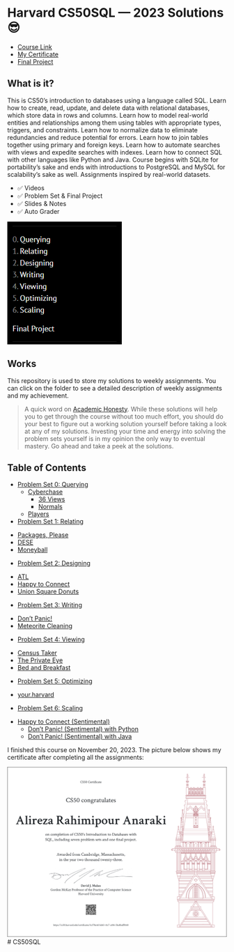 Harvard CS50SQL — 2023 Solutions 😎
=====================

-   [Course Link](https://cs50.harvard.edu/sql/2023/)
-   [My Certificate](https://cs50.harvard.edu/certificates/1c378a4d-bd63-41c7-a106-5ba8baff8168.png?size=letter)
-   [Final Project](https://github.com/alirezarpa/Vocabulary-Manager)

## What is it?

This is CS50’s introduction to databases using a language called SQL. Learn how to create, read, update, and delete data with relational databases, which store data in rows and columns. Learn how to model real-world entities and relationships among them using tables with appropriate types, triggers, and constraints. Learn how to normalize data to eliminate redundancies and reduce potential for errors. Learn how to join tables together using primary and foreign keys. Learn how to automate searches with views and expedite searches with indexes. Learn how to connect SQL with other languages like Python and Java. Course begins with SQLite for portability’s sake and ends with introductions to PostgreSQL and MySQL for scalability’s sake as well. Assignments inspired by real-world datasets.

-   ✅ Videos
-   ✅ Problem Set & Final Project
-   ✅ Slides & Notes
-   ✅ Auto Grader

![cs50](img/CS50.png)

## Works

This repository is used to store my solutions to weekly assignments. You can click on the folder to see a detailed description of weekly assignments and my achievement.

> A quick word on [Academic Honesty](https://cs50.harvard.edu/x/2022/honesty/). While these solutions will help you to get through the course without too much effort, you should do your best to figure out a working solution yourself before taking a look at any of my solutions. Investing your time and energy into solving the problem sets yourself is in my opinion the only way to eventual mastery.
Go ahead and take a peek at the solutions.

## Table of Contents
- [Problem Set 0: Querying](/Week0)
  * [Cyberchase](/Week0/Cyberchase)
    + [36 Views](/Week0/36-Views)
    + [Normals](/Week0/normals)
  * [Players](/Week0/players)
 - [Problem Set 1: Relating](/Week1)
  * [Packages, Please](/Week1/packages)
  * [DESE](/Week1/DESE)
  * [Moneyball](/Week1/moneyball)
 - [Problem Set 2: Designing](/Week2)
  * [ATL](/Week2/atl)
  * [Happy to Connect](/Week2/connect)
  * [Union Square Donuts](/Week2/donuts)
   - [Problem Set 3: Writing](/Week3)
  * [Don’t Panic!](/Week3/Dont-panic!)
  * [Meteorite Cleaning](/Week3/meteorite)
   - [Problem Set 4: Viewing](/Week4)
  * [Census Taker](/Week4/census)
  * [The Private Eye](/Week4/private)
  * [Bed and Breakfast](/Week4/bnb)
   - [Problem Set 5: Optimizing](/Week5)
  * [your.harvard](/Week5/harvard)
   - [Problem Set 6: Scaling](/Week6)
  * [Happy to Connect (Sentimental)](/Week6/connect)
    + [Don’t Panic! (Sentimental) with Python](/Week6/dont-panic-python)
    + [Don’t Panic! (Sentimental) with Java](/Week6/dont-panic-java)

  

I finished this course on November 20, 2023.
The picture below shows my certificate after completing all the assignments:

![cs50sql](img/CS50SQL.png)# CS50SQL
